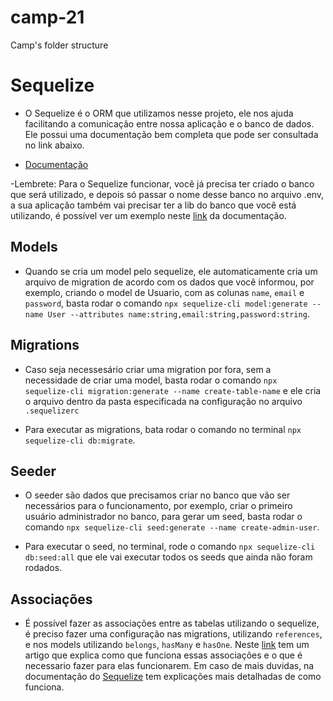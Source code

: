 # camp-21

Camp's folder structure

# Sequelize

- O Sequelize é o ORM que utilizamos nesse projeto, ele nos ajuda facilitando a comunicação entre nossa aplicação e o banco de dados. Ele possui uma documentação bem completa que pode ser consultada no link abaixo.

- [Documentação](https://sequelize.org/master/)

-Lembrete: Para o Sequelize funcionar, você já precisa ter criado o banco que será utilizado, e depois só passar o nome desse banco no arquivo .env, a sua aplicação também vai precisar ter a lib do banco que você está utilizando, é possível ver um exemplo neste [link](https://sequelize.org/master/manual/getting-started.html) da documentação.

## Models

- Quando se cria um model pelo sequelize, ele automaticamente cria um arquivo de migration de acordo com os dados que você informou, por exemplo, criando o model de Usuario, com as colunas `name`, `email` e `password`, basta rodar o comando `npx sequelize-cli model:generate --name User --attributes name:string,email:string,password:string`.

## Migrations

- Caso seja necessesário criar uma migration por fora, sem a necessidade de criar uma model, basta rodar o comando `npx sequelize-cli migration:generate --name create-table-name` e ele cria o arquivo dentro da pasta especificada na configuração no arquivo `.sequelizerc`

- Para executar as migrations, bata rodar o comando no terminal `npx sequelize-cli db:migrate`.

## Seeder

- O seeder são dados que precisamos criar no banco que vão ser necessários para o funcionamento, por exemplo, criar o primeiro usuário administrador no banco, para gerar um seed, basta rodar o comando `npx sequelize-cli seed:generate --name create-admin-user`.

- Para executar o seed, no terminal, rode o comando `npx sequelize-cli db:seed:all` que ele vai executar todos os seeds que ainda não foram rodados.

## Associações

- É possível fazer as associações entre as tabelas utilizando o sequelize, é preciso fazer uma configuração nas migrations, utilizando `references`, e nos models utilizando `belongs`, `hasMany` e `hasOne`. Neste [link](https://medium.com/@andrewoons/how-to-define-sequelize-associations-using-migrations-de4333bf75a7) tem um artigo que explica como que funciona essas associações e o que é necessario fazer para elas funcionarem. Em caso de mais duvidas, na documentação do [Sequelize](https://sequelize.org/master/) tem explicações mais detalhadas de como funciona.
